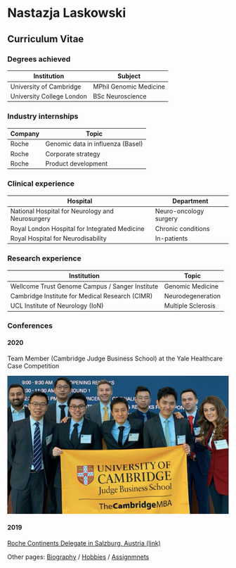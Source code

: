 # **Nastazja Laskowski** 
## Curriculum Vitae 

### Degrees achieved 

Institution | Subject  
--- | ---
University of Cambridge | MPhil Genomic Medicine
University College London | BSc Neuroscience 

### Industry internships 

Company | Topic   
--- | --- 
Roche | Genomic data in influenza (Basel) 
Roche | Corporate strategy
Roche | Product development

### Clinical experience

Hospital | Department 
--- | ---
National Hospital for Neurology and Neurosurgery | Neuro-oncology surgery
Royal London Hospital for Integrated Medicine | Chronic conditions
Royal Hospital for Neurodisability | In-patients 

### Research experience

Institution | Topic   
--- | --- 
Wellcome Trust Genome Campus / Sanger Institute | Genomic Medicine 
Cambridge Institute for Medical Research (CIMR) | Neurodegeneration 
UCL Institute of Neurology (IoN) | Multiple Sclerosis

### Conferences
#### 2020
Team Member (Cambridge Judge Business School) at the Yale Healthcare Case Competition

![Yale](https://raw.githubusercontent.com/nastazja/nastazja.github.io/master/yale.jpg)

#### 2019
[Roche Continents Delegate in Salzburg, Austria (link)](https://medgen.medschl.cam.ac.uk/blog/genomic-medicine-mphil-student-selected-to-participate-in-roche-continents-2019/)  

Other pages: [Biography](https://nastazja.github.io/) / [Hobbies](https://nastazja.github.io/hobbies) / [Assignmnets](https://nastazja.github.io/assignments/) 
